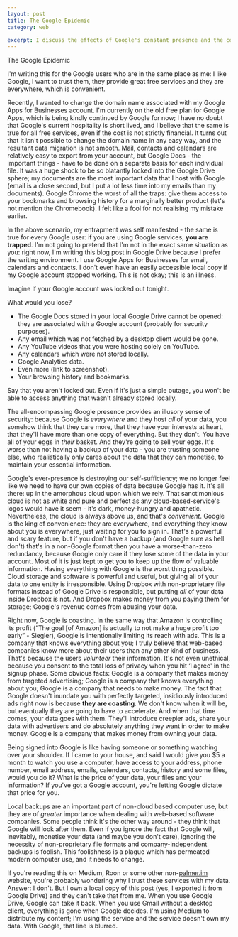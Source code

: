 ```yaml
---
layout: post
title: The Google Epidemic
category: web

excerpt: I discuss the effects of Google's constant presence and the consequences.
---
```


The Google Epidemic

I'm writing this for the Google users who are in the same place as me: I like Google, I want to trust them, they provide great free services and they are everywhere, which is convenient.

Recently, I wanted to change the domain name associated with my Google Apps for Businesses account. I'm currently on the old free plan for Google Apps, which is being kindly continued by Google for now; I have no doubt that Google's current hospitality is short lived, and I believe that the same is true for all free services, even if the cost is not strictly financial. It turns out that it isn't possible to change the domain name in any easy way, and the resultant data migration is not smooth. Mail, contacts and calendars are relatively easy to export from your account, but Google Docs - the important things - have to be done on a separate basis for each individual file.  It was a huge shock to be so blatantly locked into the Google Drive sphere; my documents are the most important data that I host with Google (email is a close second, but I put a lot less time into my emails than my documents). Google Chrome the worst of all the traps: give them access to your bookmarks and browsing history for a marginally better product (let's not mention the Chromebook). I felt like a fool for not realising my mistake earlier.

In the above scenario, my entrapment was self manifested - the same is true for every Google user: if you are using Google services, __you are trapped__. I'm not going to pretend that I'm not in the exact same situation as you: right now, I'm writing this blog post in Google Drive because I prefer the writing environment. I use Google Apps for Businesses for email, calendars and contacts. I don't even have an easily accessible local copy if my Google account stopped working. This is not okay; this is an illness.

Imagine if your Google account was locked out tonight. 

What would you lose? 

- The Google Docs stored in your local Google Drive cannot be opened: they are associated with a Google account (probably for security purposes).
- Any email which was not fetched by a desktop client would be gone.
- Any YouTube videos that you were hosting solely on YouTube.
- Any calendars which were not stored locally.
- Google Analytics data.
- Even more (link to screenshot).
- Your browsing history and bookmarks.

Say that you aren't locked out. Even if it's just a simple outage, you won't be able to access anything that wasn't already stored locally.

The all-encompassing Google presence provides an illusory sense of security: because Google is _everywhere_ and they host _all_ of your data, you somehow think that they care more, that they have your interests at heart, that they'll have more than one copy of everything. But they don't. You have all of your eggs in _their_ basket. And they're going to sell your eggs. It's worse than not having a backup of your data - you are trusting someone else, who realistically only cares about the data that they can monetise, to maintain your essential information. 

Google's ever-presence is destroying our self-sufficiency; we no longer feel like we need to have our own copies of data because Google has it. It's all there: up in the amorphous cloud upon which we rely. That sanctimonious cloud is not as white and pure and perfect as any cloud-based-service's logos would have it seem - it's dark, money-hungry and apathetic. Nevertheless, the cloud is always above us, and that's _convenient_. Google is the king of convenience: they are everywhere, and everything they know about you is everywhere, just waiting for you to sign in. That's a powerful and scary feature, but if you don't have a backup (and Google sure as hell don't) that's in a non-Google format then you have a worse-than-zero redundancy, because Google only care if they lose some of the data in your account. Most of it is just kept to get you to keep up the flow of valuable information. Having everything with Google is the worst thing possible. Cloud storage and software is powerful and useful, but giving all of your data to one entity is irresponsible. Using Dropbox with non-proprietary file formats instead of Google Drive is responsible, but putting _all_ of your data inside Dropbox is not. And Dropbox makes money from you paying them for storage; Google's revenue comes from abusing your data.

Right now, Google is coasting. In the same way that Amazon is controlling its profit (“The goal [of Amazon] is actually to not make a huge profit too early” - Siegler), Google is intentionally limiting its reach with ads. This is a company that knows everything about you; I truly believe that web-based companies know more about their users than any other kind of business. That's because the users _volunteer_ their information. It's not even unethical, because you consent to the total loss of privacy when you hit ‘I agree' in the signup phase. Some obvious facts: Google is a company that makes money from targeted advertising; Google is a company that knows everything about you; Google is a company that needs to make money. The fact that Google doesn't inundate you with perfectly targeted, insidiously introduced ads right now is because __they are coasting__. We don't know when it will be, but eventually they are going to have to accelerate. And when that time comes, your data goes with them. They'll introduce creepier ads, share your data with advertisers and do absolutely anything they want in order to make money. Google is a company that makes money from owning your data.

Being signed into Google is like having someone or something watching over your shoulder. If I came to your house, and said I would give you $5 a month to watch you use a computer, have access to your address, phone number, email address, emails, calendars, contacts, history and some files, would you do it? What is the price of your data, your files and your information? If you've got a Google account, you're letting Google dictate that price for you.

Local backups are an important part of non-cloud based computer use, but they are of _greater_ importance when dealing with web-based software companies. Some people think it's the other way around - they think that Google will look after them. Even if you ignore the fact that Google will, inevitably, monetise your data (and maybe you don't care), ignoring the necessity of non-proprietary file formats and company-independent backups is foolish. This foolishness is a plague which has permeated modern computer use, and it needs to change.

If you're reading this on Medium, Roon or some other non-<a href="http://www.palmer.im">palmer.im</a> website, you're probably wondering why I trust these services with my data. Answer: I don't. But I own a local copy of this post (yes, I exported it from Google Drive) and they can't take that from me. When you use Google Drive, Google can take it back. When you use Gmail without a desktop client, everything is gone when Google decides. I'm using Medium to distribute my content; I'm using the service and the service doesn't own my data. With Google, that line is blurred.




